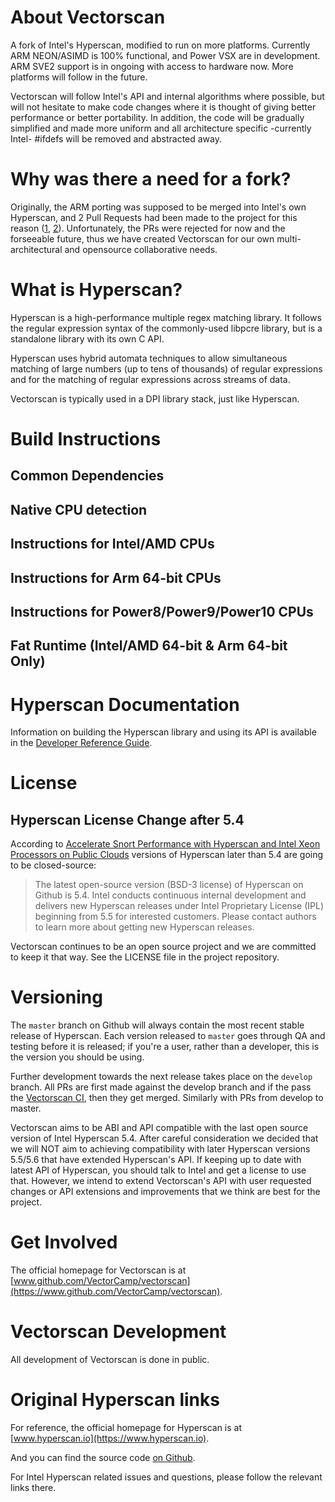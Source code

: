 # About Vectorscan

A fork of Intel's Hyperscan, modified to run on more platforms. Currently ARM NEON/ASIMD
is 100% functional, and Power VSX are in development. ARM SVE2 support is in ongoing with
access to hardware now. More platforms will follow in the future.

Vectorscan will follow Intel's API and internal algorithms where possible, but will not
hesitate to make code changes where it is thought of giving better performance or better
portability. In addition, the code will be gradually simplified and made more uniform and
all architecture specific -currently Intel- #ifdefs will be removed and abstracted away.

# Why was there a need for a fork?

Originally, the ARM porting was supposed to be merged into Intel's own Hyperscan, and 2 
Pull Requests had been made to the project for this reason ([1], [2]). Unfortunately, the
PRs were rejected for now and the forseeable future, thus we have created Vectorscan for 
our own multi-architectural and opensource collaborative needs.

# What is Hyperscan?

Hyperscan is a high-performance multiple regex matching library. It follows the
regular expression syntax of the commonly-used libpcre library, but is a
standalone library with its own C API.

Hyperscan uses hybrid automata techniques to allow simultaneous matching of
large numbers (up to tens of thousands) of regular expressions and for the
matching of regular expressions across streams of data.

Vectorscan is typically used in a DPI library stack, just like Hyperscan.

# Build Instructions

## Common Dependencies


## Native CPU detection

## Instructions for Intel/AMD CPUs

## Instructions for Arm 64-bit CPUs

## Instructions for Power8/Power9/Power10 CPUs


## Fat Runtime (Intel/AMD 64-bit & Arm 64-bit Only)



# Hyperscan Documentation

Information on building the Hyperscan library and using its API is available in
the [Developer Reference Guide](http://intel.github.io/hyperscan/dev-reference/).

# License

## Hyperscan License Change after 5.4

According to 
[Accelerate Snort Performance with Hyperscan and Intel Xeon Processors on Public Clouds](https://networkbuilders.intel.com/docs/networkbuilders/accelerate-snort-performance-with-hyperscan-and-intel-xeon-processors-on-public-clouds-1680176363.pdf) versions of Hyperscan later than 5.4 are
going to be closed-source:

> The latest open-source version (BSD-3 license) of Hyperscan on Github is 5.4. Intel conducts continuous internal
> development and delivers new Hyperscan releases under Intel Proprietary License (IPL) beginning from 5.5 for interested
> customers. Please contact authors to learn more about getting new Hyperscan releases.

Vectorscan continues to be an open source project and we are committed to keep it that way.
See the LICENSE file in the project repository.

# Versioning

The `master` branch on Github will always contain the most recent stable release of
Hyperscan. Each version released to `master` goes through QA and testing before
it is released; if you're a user, rather than a developer, this is the version
you should be using.

Further development towards the next release takes place on the `develop`
branch. All PRs are first made against the develop branch and if the pass the [Vectorscan CI](https://buildbot-ci.vectorcamp.gr/#/grid), then they get merged. Similarly with PRs from develop to master.

Vectorscan aims to be ABI and API compatible with the last open source version of Intel Hyperscan 5.4.
After careful consideration we decided that we will NOT aim to achieving compatibility with later Hyperscan versions 5.5/5.6 that have extended Hyperscan's API.
If keeping up to date with latest API of Hyperscan, you should talk to Intel and get a license to use that.
However, we intend to extend Vectorscan's API with user requested changes or API extensions and improvements that we think are best for the project.

# Get Involved

The official homepage for Vectorscan is at [www.github.com/VectorCamp/vectorscan](https://www.github.com/VectorCamp/vectorscan).

# Vectorscan Development

All development of Vectorscan is done in public. 

# Original Hyperscan links
For reference, the official homepage for Hyperscan is at [www.hyperscan.io](https://www.hyperscan.io).

And you can find the source code [on Github](https://github.com/intel/hyperscan).

For Intel Hyperscan related issues and questions, please follow the relevant links there.

[1]: https://github.com/intel/hyperscan/pull/272
[2]: https://github.com/intel/hyperscan/pull/287
